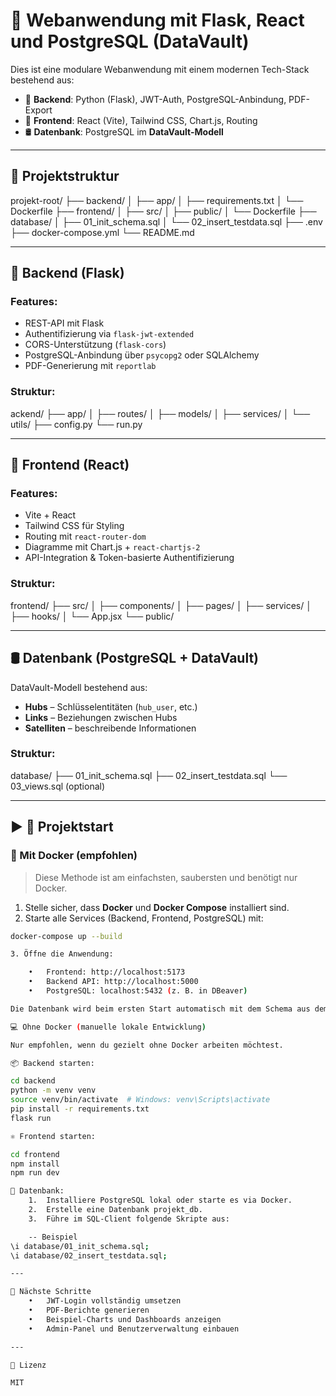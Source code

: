 # 🧱 Webanwendung mit Flask, React und PostgreSQL (DataVault)

Dies ist eine modulare Webanwendung mit einem modernen Tech-Stack bestehend aus:

- 🔧 **Backend**: Python (Flask), JWT-Auth, PostgreSQL-Anbindung, PDF-Export
- 🎨 **Frontend**: React (Vite), Tailwind CSS, Chart.js, Routing
- 🛢️ **Datenbank**: PostgreSQL im **DataVault-Modell**

---

## 📁 Projektstruktur

projekt-root/
├── backend/
│   ├── app/
│   ├── requirements.txt
│   └── Dockerfile
├── frontend/
│   ├── src/
│   ├── public/
│   └── Dockerfile
├── database/
│   ├── 01_init_schema.sql
│   └── 02_insert_testdata.sql
├── .env
├── docker-compose.yml
└── README.md

---

## 🔧 Backend (Flask)

### Features:
- REST-API mit Flask
- Authentifizierung via `flask-jwt-extended`
- CORS-Unterstützung (`flask-cors`)
- PostgreSQL-Anbindung über `psycopg2` oder SQLAlchemy
- PDF-Generierung mit `reportlab`

### Struktur:

ackend/
├── app/
│   ├── routes/
│   ├── models/
│   ├── services/
│   └── utils/
├── config.py
└── run.py

---

## 🎨 Frontend (React)

### Features:
- Vite + React
- Tailwind CSS für Styling
- Routing mit `react-router-dom`
- Diagramme mit Chart.js + `react-chartjs-2`
- API-Integration & Token-basierte Authentifizierung

### Struktur:

frontend/
├── src/
│   ├── components/
│   ├── pages/
│   ├── services/
│   ├── hooks/
│   └── App.jsx
└── public/

---

## 🛢️ Datenbank (PostgreSQL + DataVault)

DataVault-Modell bestehend aus:
- **Hubs** – Schlüsselentitäten (`hub_user`, etc.)
- **Links** – Beziehungen zwischen Hubs
- **Satelliten** – beschreibende Informationen

### Struktur:

database/
├── 01_init_schema.sql
├── 02_insert_testdata.sql
└── 03_views.sql (optional)

---

## ▶️ 🚀 Projektstart

### 🐳 Mit Docker (empfohlen)

> Diese Methode ist am einfachsten, saubersten und benötigt nur Docker.

1. Stelle sicher, dass **Docker** und **Docker Compose** installiert sind.
2. Starte alle Services (Backend, Frontend, PostgreSQL) mit:

```bash
docker-compose up --build

3. Öffne die Anwendung:

	•	Frontend: http://localhost:5173
	•	Backend API: http://localhost:5000
	•	PostgreSQL: localhost:5432 (z. B. in DBeaver)

Die Datenbank wird beim ersten Start automatisch mit dem Schema aus dem Ordner database/ befüllt.

💻 Ohne Docker (manuelle lokale Entwicklung)

Nur empfohlen, wenn du gezielt ohne Docker arbeiten möchtest.

📦 Backend starten:

cd backend
python -m venv venv
source venv/bin/activate  # Windows: venv\Scripts\activate
pip install -r requirements.txt
flask run

⚛️ Frontend starten:

cd frontend
npm install
npm run dev

🐘 Datenbank:
	1.	Installiere PostgreSQL lokal oder starte es via Docker.
	2.	Erstelle eine Datenbank projekt_db.
	3.	Führe im SQL-Client folgende Skripte aus:

    -- Beispiel
\i database/01_init_schema.sql;
\i database/02_insert_testdata.sql;

---

📌 Nächste Schritte
	•	JWT-Login vollständig umsetzen
	•	PDF-Berichte generieren
	•	Beispiel-Charts und Dashboards anzeigen
	•	Admin-Panel und Benutzerverwaltung einbauen

---

📜 Lizenz

MIT 
